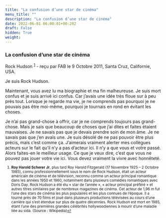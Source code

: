 ```yaml
---
title: "La confusion d’une star de cinéma"
menu_title: ""
description: "La confusion d’une star de cinéma"
date: 2022-06-01 06:00:01+00:202
draft: False
hidden: True
weight:
---
```

### La confusion d’une star de cinéma

Rock Hudson <sup id="a1">[1](#f1)</sup> - reçu par FAB le 9 Octobre 2011, Santa Cruz, Californie, USA.

Je suis Rock Hudson.

Maintenant, vous avez lu ma biographie et ma fin malheureuse. Je suis mort confus et je suis arrivé ici confus. Car j’avais une idée très floue sur à peu près tout. Lorsque je regarde ma vie, je ne comprends pas pourquoi je ne pouvais pas être moi-même, pourquoi je tournais en rond en évitant les choses.

Je n’ai pas grand-chose à offrir, car je ne comprends toujours pas grand-chose. Mais je sais que beaucoup de choses que j’ai dites et faites étaient mauvaises. Je ne savais pas que je devais prendre soin de mon âme. Je ne savais pas que j’en avais une. Je suis désolé de ne pas pouvoir être plus précis, mais c’est comme ça. J’aimerais vraiment alerter mes collègues acteurs sur le fait qu’il n’y a pas d’acteur ici. Il n’y a que vous et votre passé. Alors faites-en le meilleur usage. Ce que je veux dire, c’est que vous ne pouvez pas jouer votre vie ici. Vous devez vraiment la vivre avec honnêteté.
<small>

1. <large id="f1"> **Roy Harold Scherer Jr**, plus tard Roy Harold Fitzgerald (17 Novembre 1925 – 2 Octobre 1985), connu professionnellement sous le nom de Rock Hudson, était un acteur américain de cinéma et de télévision, reconnu comme un acteur principal romantique dans les années 1950 et 1960, notamment dans plusieurs comédies romantiques avec Doris Day. Rock Hudson a été élu « star de l’année », « acteur principal préféré » et autres titres similaires par de nombreux magazines de cinéma. Cet acteur de 1,96 m fut l’une des stars de cinéma les plus populaires et les plus connues de l’époque. Il a tourné près de 70 films et joué dans plusieurs productions télévisées au cours d’une carrière qui s’est étendue sur plus de quatre décennies. Rock Hudson est mort en 1985, étant l’une des premières grandes célébrités hollywoodiennes à mourir d’une maladie liée au sida. (Source : Wikipedia)[↩](#a1)


